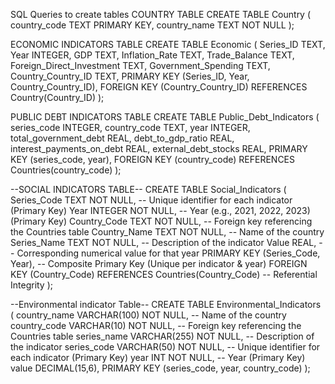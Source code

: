 SQL Queries to create tables
COUNTRY TABLE
CREATE TABLE Country (
    country_code TEXT PRIMARY KEY,
    country_name TEXT NOT NULL
);

ECONOMIC INDICATORS TABLE
CREATE TABLE Economic (
    Series_ID TEXT,
    Year INTEGER,
    GDP TEXT,
    Inflation_Rate TEXT,
    Trade_Balance TEXT,
    Foreign_Direct_Investment TEXT,
    Government_Spending TEXT,
    Country_Country_ID TEXT,
    PRIMARY KEY (Series_ID, Year, Country_Country_ID),
    FOREIGN KEY (Country_Country_ID) REFERENCES Country(Country_ID)
);


PUBLIC DEBT INDICATORS TABLE
CREATE TABLE Public_Debt_Indicators (
    series_code INTEGER,
    country_code TEXT,
    year INTEGER,
    total_government_debt REAL,
    debt_to_gdp_ratio REAL,
    interest_payments_on_debt REAL,
    external_debt_stocks REAL,
    PRIMARY KEY (series_code, year),
    FOREIGN KEY (country_code) REFERENCES Countries(country_code)
);

--SOCIAL INDICATORS TABLE--
CREATE TABLE Social_Indicators (
    Series_Code TEXT NOT NULL,               -- Unique identifier for each indicator (Primary Key)
    Year INTEGER NOT NULL,                   -- Year (e.g., 2021, 2022, 2023) (Primary Key)
    Country_Code TEXT NOT NULL,              -- Foreign key referencing the Countries table
    Country_Name TEXT NOT NULL,              -- Name of the country
    Series_Name TEXT NOT NULL,               -- Description of the indicator
    Value REAL,                              -- Corresponding numerical value for that year
    PRIMARY KEY (Series_Code, Year),         -- Composite Primary Key (Unique per indicator & year)
    FOREIGN KEY (Country_Code) REFERENCES Countries(Country_Code) -- Referential Integrity
);

--Environmental indicator Table--
CREATE TABLE Environmental_Indicators (
    country_name VARCHAR(100) NOT NULL,       -- Name of the country
    country_code VARCHAR(10) NOT NULL,        -- Foreign key referencing the Countries table
    series_name VARCHAR(255) NOT NULL,        -- Description of the indicator
    series_code VARCHAR(50) NOT NULL,         -- Unique identifier for each indicator (Primary Key)
    year INT NOT NULL,                        -- Year (Primary Key)
    value DECIMAL(15,6),
    PRIMARY KEY (series_code, year, country_code)
);
